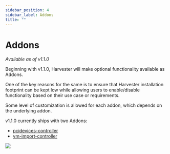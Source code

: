 ```yaml
---
sidebar_position: 4
sidebar_label: Addons
title: ""
---
```


# Addons
_Available as of v1.1.0_

Beginning with v1.1.0, Harvester will make optional functionality available as Addons.

One of the key reasons for the same is to ensure that Harvester installation footprint can be kept low while allowing users to enable/disable functionality based on their use case or requirements.

Some level of customization is allowed for each addon, which depends on the underlying addon.

v1.1.0 currently ships with two Addons:
* [pcidevices-controller](./pcidevices.md)
* [vm-import-controller](./vmimport.md)

![](/img/v1.1/addons/DefaultAddons.png)